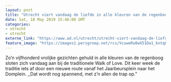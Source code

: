 ```yaml
---
layout: post
title: "Utrecht viert vandaag de liefde in alle kleuren van de regenboog tijdens Walk of Love"
date: Sat, 18 May 2019 15:46:00 GMT
categories: 
- utrecht 
- utrecht 
externe_link: "https://www.ad.nl/utrecht/utrecht-viert-vandaag-de-liefde-in-alle-kleuren-van-de-regenboog-tijdens-walk-of-love~a2f120e9/"
feature_image: "https://images1.persgroep.net/rcs/VcuweRo8wX51Da1_kntqL9Mf-7k/diocontent/148678591/_fitwidth/400/?appId=21791a8992982cd8da851550a453bd7f&quality=0.7"
---
```


Zo’n vijfhonderd vrolijke gezichten gehuld in alle kleuren van de regenboog sloten zich vandaag aan bij de traditionele Walk of Love. Dit keer week de traditie iets af door een nieuwe route vanaf het Jaarbeursplein naar het Domplein. ,,Dat wordt nog spannend, met z’n allen de trap op.”
